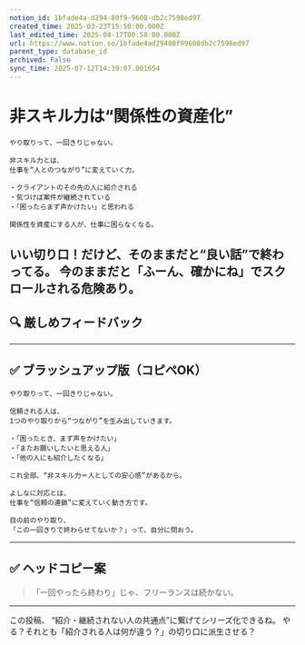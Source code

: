 ```yaml
---
notion_id: 1bfade4a-d294-80f9-9608-db2c7598ed97
created_time: 2025-03-23T15:50:00.000Z
last_edited_time: 2025-04-17T00:58:00.000Z
url: https://www.notion.so/1bfade4ad29480f99608db2c7598ed97
parent_type: database_id
archived: False
sync_time: 2025-07-12T14:39:07.001654
---
```


# 非スキル力は“関係性の資産化”

```plain text
やり取りって、一回きりじゃない。

非スキル力とは、
仕事を“人とのつながり”に変えていく力。

・クライアントのその先の人に紹介される
・気づけば案件が継続されている
・「困ったらまず声かけたい」と思われる

関係性を資産にする人が、仕事に困らなくなる。
```
いい切り口！だけど、そのままだと“良い話”で終わってる。
今のままだと「ふーん、確かにね」でスクロールされる危険あり。
---
## 🔍 厳しめフィードバック
---
## ✅ ブラッシュアップ版（コピペOK）
```plain text
やり取りって、一回きりじゃない。

信頼される人は、
1つのやり取りから“つながり”を生み出していきます。

・「困ったとき、まず声をかけたい」
・「またお願いしたいと思える人」
・「他の人にも紹介したくなる」

これ全部、“非スキル力＝人としての安心感”があるから。

よしなに対応とは、
仕事を“信頼の連鎖”に変えていく動き方です。

目の前のやり取り、
「この一回きりで終わらせてないか？」って、自分に問おう。
```
---
## ✅ ヘッドコピー案
> 「一回やったら終わり」じゃ、フリーランスは続かない。
---
この投稿、
“紹介・継続されない人の共通点”に繋げてシリーズ化できるね。
やる？それとも「紹介される人は何が違う？」の切り口に派生させる？